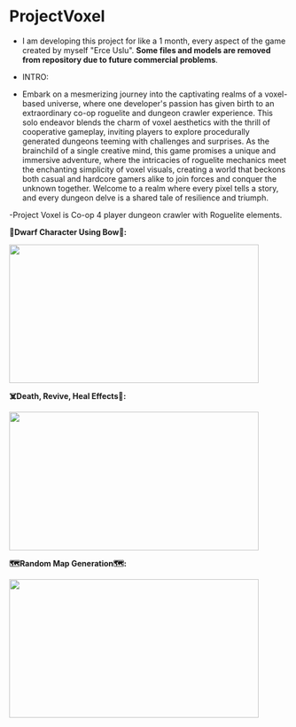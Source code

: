 # ProjectVoxel

- I am developing this project for like a 1 month, every aspect of the game created by myself "Erce Uslu". **Some files and models are removed from repository due to future commercial problems**.

- INTRO:
  
- Embark on a mesmerizing journey into the captivating realms of a voxel-based universe, where one developer's passion has given birth to an extraordinary co-op roguelite and dungeon crawler experience. This solo endeavor blends the charm of voxel aesthetics with the thrill of cooperative gameplay, inviting players to explore procedurally generated dungeons teeming with challenges and surprises. As the brainchild of a single creative mind, this game promises a unique and immersive adventure, where the intricacies of roguelite mechanics meet the enchanting simplicity of voxel visuals, creating a world that beckons both casual and hardcore gamers alike to join forces and conquer the unknown together. Welcome to a realm where every pixel tells a story, and every dungeon delve is a shared tale of resilience and triumph.

-Project Voxel is Co-op 4 player dungeon crawler with Roguelite elements.

**🏹Dwarf Character Using Bow🏹:**

<img src="https://github.com/Erces/ProjectVoxel/assets/51009171/9c7dec2c-3e45-4fde-a5a3-8885996b19ff" width="450" height="250"/>

**☠️Death, Revive, Heal Effects🏥:**

<img src="https://github.com/Erces/ProjectVoxel/assets/51009171/d377ac0c-e403-46e3-9b0a-6dc87cb649e4" width="450" height="250"/>

**🗺️Random Map Generation🗺️:**

<img src="https://github.com/Erces/ProjectVoxel/assets/51009171/3fbe4a96-9435-41a5-885a-e14e5a0220ce" width="450" height="250"/>

